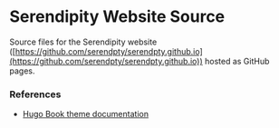 # Serendipity Website Source

Source files for the Serendipity website ([https://github.com/serendpty/serendpty.github.io](https://github.com/serendpty/serendpty.github.io)) hosted as GitHub pages.

### References
- [Hugo Book theme documentation](https://themes.gohugo.io/themes/hugo-book/)
